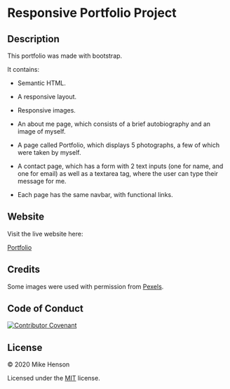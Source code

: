 # Responsive Portfolio Project


## Description

This portfolio was made with bootstrap.

It contains:

* Semantic HTML.  

* A responsive layout.  

* Responsive images.  

* An about me page, which consists of a brief autobiography and an image of myself.  

* A page called Portfolio, which displays 5 photographs, a few of which were taken by myself.  

* A contact page, which has a form with 2 text inputs (one for name, and one for email) as well as a textarea tag, where the user can type their message for me.  

* Each page has the same navbar, with functional links.  

## Website

Visit the live website here:  

[Portfolio](https://mikeh138.github.io/mhenson-responsive-portfolio/)  

## Credits

Some images were used with permission from [Pexels](https://www.pexels.com/).  

## Code of Conduct

[![Contributor Covenant](https://img.shields.io/badge/Contributor%20Covenant-v2.0%20adopted-ff69b4.svg)](code_of_conduct.md)  

## License

&copy; 2020 Mike Henson  

Licensed under the [MIT](LICENSE.txt) license.
